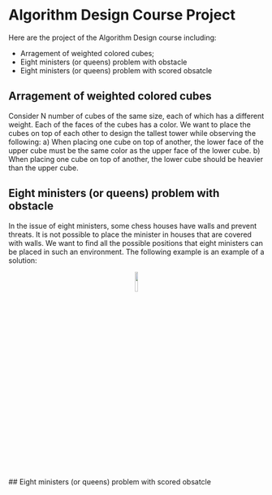 # Algorithm Design Course Project
Here are the project of the Algorithm Design course including:
* Arragement of weighted colored cubes;
* Eight ministers (or queens) problem with obstacle
* Eight ministers (or queens) problem with scored obsatcle

##  Arragement of weighted colored cubes
Consider N number of cubes of the same size, each of which has a different weight. Each of the faces of the cubes has a color. We want to place the cubes on top of each other to design the tallest tower while observing the following:
a) When placing one cube on top of another, the lower face of the upper cube must be the same color as the upper face of the lower cube.
b) When placing one cube on top of another, the lower cube should be heavier than the upper cube.

## Eight ministers (or queens) problem with obstacle
In the issue of eight ministers, some chess houses have walls and prevent threats. It is not possible to place the minister in houses that are covered with walls. We want to find all the possible positions that eight ministers can be placed in such an environment. The following example is an example of a solution:

<p align="center">
<img src="https://user-images.githubusercontent.com/93929227/204458807-e77c6f1a-7366-444c-8936-c67b403ff53a.png" width="10%" height="10%">
<p/>
## Eight ministers (or queens) problem with scored obsatcle
